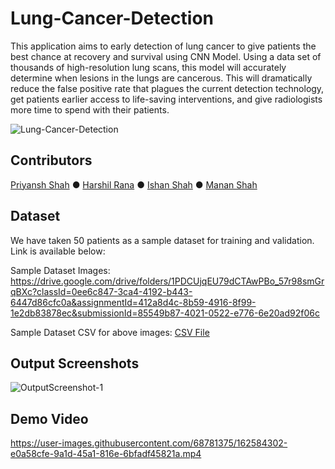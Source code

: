 # Lung-Cancer-Detection

This application aims to early detection of lung cancer to give patients the best chance at recovery and survival using CNN Model. Using a data set of thousands of high-resolution lung scans, this model will accurately determine when lesions in the lungs are cancerous. This will dramatically reduce the false positive rate that plagues the current detection technology, get patients earlier access to life-saving interventions, and give radiologists more time to spend with their patients.

![Lung-Cancer-Detection](https://user-images.githubusercontent.com/68781375/162584408-450580c0-3354-470b-a69c-180a19802fd4.jpg)

## Contributors

[Priyansh Shah](https://github.com/Priyansh42) ● [Harshil Rana](https://github.com/harshil311) ● [Ishan Shah](https://github.com/ishanshah1802) ● [Manan Shah](https://github.com/Manan2606)

## Dataset

We have taken 50 patients as a sample dataset for training and validation. Link is available below: 

Sample Dataset Images: https://drive.google.com/drive/folders/1PDCUjqEU79dCTAwPBo_57r98smGrqBXc?classId=0ee6c847-3ca4-4192-b443-6447d86cfc0a&assignmentId=412a8d4c-8b59-4916-8f99-1e2db83878ec&submissionId=85549b87-4021-0522-e776-6e20ad92f06c

Sample Dataset CSV for above images: [CSV File](https://github.com/Priyansh42/Lung-Cancer-Detection/blob/main/stage1_labels.csv)

## Output Screenshots

![OutputScreenshot-1](https://user-images.githubusercontent.com/68781375/162584315-359fba81-6827-437f-ab54-b8dee534f1d8.JPG)

## Demo Video

https://user-images.githubusercontent.com/68781375/162584302-e0a58cfe-9a1d-45a1-816e-6bfadf45821a.mp4
